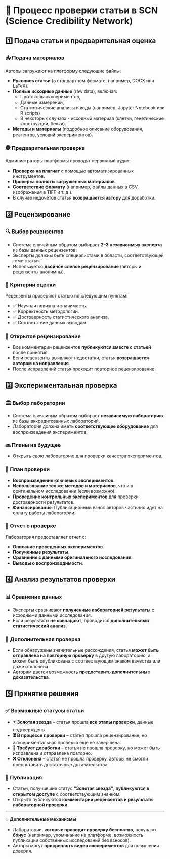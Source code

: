 # 📜 Процесс проверки статьи в SCN (Science Credibility Network)

## 1️⃣ Подача статьи и предварительная оценка

### 📥 Подача материалов
Авторы загружают на платформу следующие файлы:
- **Рукопись статьи** (в стандартном формате, например, DOCX или LaTeX).
- **Полные исходные данные** (raw data), включая:
  - Протоколы экспериментов,
  - Данные измерений,
  - Статистические анализы и коды (например, Jupyter Notebook или R scripts)
  - В некоторых случаях - исходный материал (клетки, генетические конструкции, белки).
- **Методы и материалы** (подробное описание оборудования, реагентов, условий экспериментов).

### 🕵️ Предварительная проверка
Администраторы платформы проводят первичный аудит:
- **Проверка на плагиат** с помощью автоматизированных инструментов.
- **Проверка полноты загруженных материалов**.
- **Соответствие формату** (например, файлы данных в CSV, изображения в TIFF и т. д.).
- В случае недочетов статья **возвращается автору** для доработки.

## 2️⃣ Рецензирование

### 🔍 Выбор рецензентов
- Система случайным образом выбирает **2–3 независимых эксперта** из базы данных рецензентов.
- Эксперты должны быть специалистами в области, соответствующей теме статьи.
- Используется **двойное слепое рецензирование** (авторы и рецензенты анонимны).

### 📑 Критерии оценки
Рецензенты проверяют статью по следующим пунктам:
- ✅ Научная новизна и значимость.
- ✅ Корректность методологии.
- ✅ Достоверность статистического анализа.
- ✅ Соответствие данных выводам.

### 🔄 Открытое рецензирование
- Все комментарии рецензентов **публикуются вместе с статьей** после принятия.
- Если рецензенты выявляют недостатки, статья **возвращается авторам на исправления**.
- После исправлений статья проходит повторное рецензирование.

## 3️⃣ Экспериментальная проверка

### 🏛️ Выбор лаборатории
- Система случайным образом выбирает **независимую лабораторию** из базы аккредитованных лабораторий.
- Лаборатория должна иметь **соответствующее оборудование** для воспроизведения экспериментов.

### 🔜 Планы на будущее
- Открыть свою лабораторию для проверки качества экспериментов.

### 🧪 План проверки
- **Воспроизведение ключевых экспериментов**.
- **Использование тех же методов и материалов**, что и в оригинальном исследовании (если возможно).
- **Проведение контрольных экспериментов** для проверки достоверности результатов.
- **Финансирование**: Публикационный взнос авторов частично идет на оплату работы лаборатории.

### 📜 Отчет о проверке
Лаборатория предоставляет отчет с:
- **Описание проведенных экспериментов**.
- **Полученные результаты**.
- **Сравнение с данными оригинального исследования**.
- **Выводы о воспроизводимости**.

## 4️⃣ Анализ результатов проверки

### 📊 Сравнение данных
- Эксперты сравнивают **полученные лабораторией результаты** с исходными данными исследования.
- Если результаты **не совпадают**, проводится **дополнительный статистический анализ**.

### 🔎 Дополнительная проверка
- Если обнаружены значительные расхождения, статья **может быть отправлена на повторную проверку** в другую лабораторию, а может быть опубликована с соотвествующим знаком качества или даже отклонена.
- Авторам дается возможность **предоставить дополнительные доказательства**.

## 5️⃣ Принятие решения

### ✅ Возможные статусы статьи
- **⭐ Золотая звезда** – статья прошла **все этапы проверки**, данные подтверждены.
- **⏳ В процессе проверки** – статья прошла рецензирование, но экспериментальная проверка еще не завершена.
- **🔄 Требует доработки** – статья не прошла проверку, но может быть исправлена и отправлена повторно.
- **❌ Отклонена** – статья не прошла проверку, авторы не смогли предоставить достаточные доказательства.

### 📢 Публикация
- Статьи, получившие статус **"Золотая звезда"**, **публикуются в открытом доступе** с соответствующим значком.
- Открыто публикуются **комментарии рецензентов и результаты лабораторной проверки**.

---

💡 **Дополнительные механизмы**
- Лаборатории, **которые проводят проверку бесплатно**, получают **бонус** (например, упоминание на платформе, возможность публикации собственных исследований без взносов).
- Авторы могут **прикреплять видео экспериментов** для повышения доверия.
